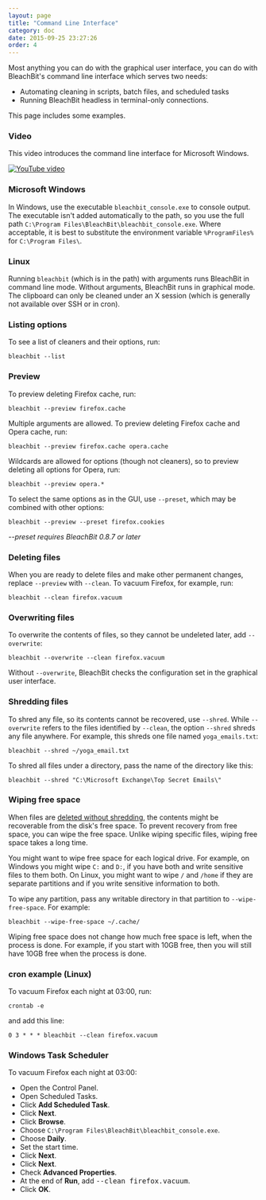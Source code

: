 ```yaml
---
layout: page
title: "Command Line Interface"
category: doc
date: 2015-09-25 23:27:26
order: 4
---
```


Most anything you can do with the graphical user interface, you can do with BleachBit's command line interface which serves two needs:

*   Automating cleaning in scripts, batch files, and scheduled tasks
*   Running BleachBit headless in terminal-only connections.

This page includes some examples.

### Video

This video introduces the command line interface for Microsoft Windows.

[![YouTube video](http://img.youtube.com/vi/Tdn81MXqcZo/0.jpg)](http://www.youtube.com/watch?v=Tdn81MXqcZo "Introduction to BleachBit command line for Windows")

### Microsoft Windows

In Windows, use the executable ```bleachbit_console.exe``` to console output. The executable isn't added automatically to the path, so you use the full path ```C:\Program Files\BleachBit\bleachbit_console.exe```. Where acceptable, it is best to substitute the environment variable ```%ProgramFiles%``` for ```C:\Program Files\```.

### Linux

Running ```bleachbit``` (which is in the path) with arguments runs BleachBit in command line mode. Without arguments, BleachBit runs in graphical mode. The clipboard can only be cleaned under an X session (which is generally not available over SSH or in cron).

### Listing options

To see a list of cleaners and their options, run:

`bleachbit --list`

### Preview

To preview deleting Firefox cache, run:

`bleachbit --preview firefox.cache`

Multiple arguments are allowed. To preview deleting Firefox cache and Opera cache, run:

`bleachbit --preview firefox.cache opera.cache`

Wildcards are allowed for options (though not cleaners), so to preview deleting all options for Opera, run:

`bleachbit --preview opera.*`

To select the same options as in the GUI, use ```--preset```, which may be combined with other options:

`bleachbit --preview --preset firefox.cookies`

_--preset requires BleachBit 0.8.7 or later_

### Deleting files

When you are ready to delete files and make other permanent changes, replace ```--preview``` with ```--clean```. To vacuum Firefox, for example, run:

`bleachbit --clean firefox.vacuum`

### Overwriting files

To overwrite the contents of files, so they cannot be undeleted later, add ```--overwrite```:

`bleachbit --overwrite --clean firefox.vacuum`

Without ```--overwrite```, BleachBit checks the configuration set in the graphical user interface.

### Shredding files

To shred any file, so its contents cannot be recovered, use `--shred`. While `--overwrite` refers to the files identified by `--clean`, the option `--shred` shreds any file anywhere. For example, this shreds one file named `yoga_emails.txt`:

`bleachbit --shred ~/yoga_email.txt`

To shred all files under a directory, pass the name of the directory like this:

`bleachbit --shred "C:\Microsoft Exchange\Top Secret Emails\"`


### Wiping free space

When files are [deleted without shredding](shred-files-and-wipe-disks.html), the contents might be recoverable from the disk's free space. To prevent recovery from free space, you can wipe the free space. Unlike wiping specific files, wiping free space takes a long time.

You might want to wipe free space for each logical drive. For example, on Windows you might wipe `C:` and `D:`, if you have both and write sensitive files to them both. On Linux, you might want to wipe `/` and `/home` if they are separate partitions and if you write sensitive information to both.

To wipe any partition, pass any writable directory in that partition to `--wipe-free-space`. For example:

`bleachbit --wipe-free-space ~/.cache/`

Wiping free space does not change how much free space is left, when the process is done. For example, if you start with 10GB free, then you will still have 10GB free when the process is done.


### cron example (Linux)

To vacuum Firefox each night at 03:00, run:

`crontab -e`

and add this line:

`0 3 * * * bleachbit --clean firefox.vacuum`

### Windows Task Scheduler

To vacuum Firefox each night at 03:00:

*   Open the Control Panel.
*   Open Scheduled Tasks.
*   Click **Add Scheduled Task**.
*   Click **Next**.
*   Click **Browse**.
*   Choose ```C:\Program Files\BleachBit\bleachbit_console.exe```.
*   Choose **Daily**.
*   Set the start time.
*   Click **Next**.
*   Click **Next**.
*   Check **Advanced Properties**.
*   At the end of **Run**, add <tt>--clean firefox.vacuum</tt>.
*   Click **OK**.


